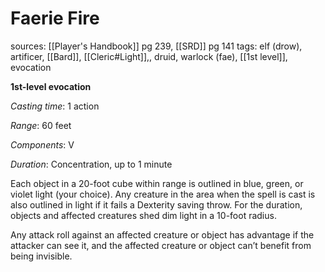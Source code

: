 # Faerie Fire
sources: [[Player's Handbook]] pg 239, [[SRD]] pg 141
tags: elf (drow), artificer, [[Bard]], [[Cleric#Light]],, druid, warlock (fae), [[1st level]], evocation

**1st-level evocation**

*Casting time*: 1 action

*Range*: 60 feet

*Components*: V

*Duration*: Concentration, up to 1 minute

Each object in a 20-foot cube within range is outlined in blue, green, or violet light (your choice). Any creature in the area when the spell is cast is also outlined in light if it fails a Dexterity saving throw. For the duration, objects and affected creatures shed dim light in a 10-foot radius.

Any attack roll against an affected creature or object has advantage if the attacker can see it, and the affected creature or object can’t benefit from being invisible.
